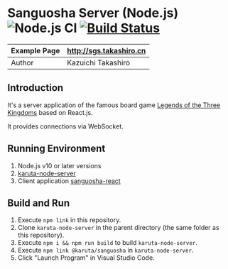 Sanguosha Server (Node.js) ![Node.js CI](https://github.com/takashiro/sanguosha-server/workflows/Node.js%20CI/badge.svg) [![Build Status](https://www.travis-ci.org/takashiro/sanguosha-server.svg?branch=dev)](https://www.travis-ci.org/takashiro/sanguosha-server)
==========

| Example Page |  http://sgs.takashiro.cn     |
|--------------|------------------------------|
| Author       |    Kazuichi Takashiro        |


Introduction
------------

It's a server application of the famous board game [Legends of the Three Kingdoms](https://en.wikipedia.org/wiki/Legends_of_the_Three_Kingdoms) based on React.js.

It provides connections via WebSocket.


Running Environment
-------------------
1. Node.js v10 or later versions
1. [karuta-node-server](https://github.com/takashiro/karuta-node-server)
2. Client application [sanguosha-react](https://github.com/takashiro/sanguosha-react)

Build and Run
-------------
1. Execute `npm link` in this repository.
1. Clone `karuta-node-server` in the parent directory (the same folder as this repository).
1. Execute `npm i && npm run build` to build `karuta-node-server`.
1. Execute `npm link @karuta/sanguosha` in `karuta-node-server`.
1. Click "Launch Program" in Visual Studio Code.
